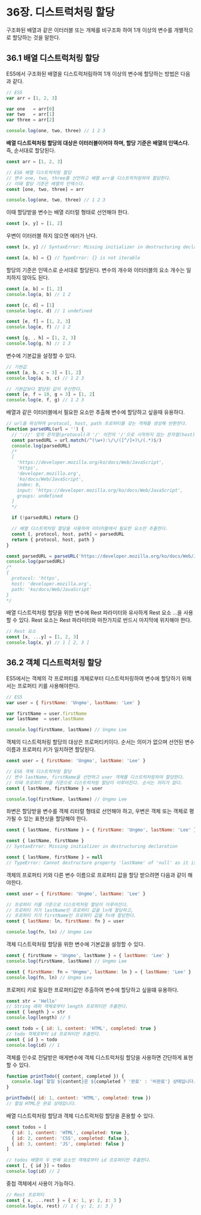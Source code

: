 # 36장. 디스트럭처링 할당
구조화된 배열과 같은 이터러블 또는 개체를 비구조화 하여 1개 이상의 변수를 개별적으로 할당하는 것을 말한다.
## 36.1 배열 디스트럭처링 할당
ES5에서 구조화된 배열을 디스트럭처림하여 1개 이상의 변수에 할당하는 방법은 다음과 같다.
```js
// ES5
var arr = [1, 2, 3]

var one   = arr[0]
var two   = arr[1]
var three = arr[2]

console.log(one, two, three) // 1 2 3
```
**배열 디스트럭처링 할당의 대상은 이터러블이어야 하며, 할당 기준은 배열의 인덱스다.** 즉, 순서대로 할당된다.
```js
const arr = [1, 2, 3]

// ES6 배열 디스트럭처링 할당
// 변수 one, two, three를 선언하고 배열 arr을 디스트럭처링하여 할당한다.
// 이때 할당 기준은 배열의 인덱스다.
const [one, two, three] = arr

console.log(one, two, three) // 1 2 3
```
이때 할당받을 변수는 배열 리터럴 형태로 선언해야 한다.
```js
const [x, y] = [1, 2]
```
우변이 이터러블 하지 않으면 에러가 난다.
```js
const [x, y] // SyntaxError: Missing initializer in destructuring declaration

const [a, b] = {} // TypeError: {} is not iterable
```
할당의 기준은 인덱스로 순서대로 할당된다. 변수의 개수와 이터러블의 요소 개수는 일치하지 않아도 된다.
```js
const [a, b] = [1, 2]
console.log(a, b) // 1 2

const [c, d] = [1]
console.log(c, d) // 1 undefined

const [e, f] = [1, 2, 3]
console.log(e, f) // 1 2

const [g, , h] = [1, 2, 3]
console.log(g, h) // 1 3
```
변수에 기본값을 설정할 수 있다.
```js
// 기본값
const [a, b, c = 3] = [1, 2]
console.log(a, b, c) // 1 2 3

// 기본값보다 할당된 값이 우선한다.
const [e, f = 10, g = 3] = [1, 2]
console.log(e, f, g) // 1 2 3
```
배열과 같은 이터러블에서 필요한 요소만 추출해 변수에 할당하고 싶을때 유용하다. 
```js
// url을 파싱하여 protocol, host, path 프로퍼티를 갖는 객체를 생성해 반환한다.
function parseURL(url = '') {
  // '://' 앞의 문자열(protocol)과 '/' 이전의 '/'으로 시작하지 않는 문자열(host)과 '/' 이후의 문자열(path)을 검색한다.
  const parsedURL = url.match(/^(\w+):\/\/([^/]+)\/(.*)$/)
  console.log(parsedURL)
  /*
  [
    'https://developer.mozilla.org/ko/docs/Web/JavaScript',
    'https',
    'developer.mozilla.org',
    'ko/docs/Web/JavaScript',
    index: 0,
    input: 'https://developer.mozilla.org/ko/docs/Web/JavaScript',
    groups: undefined
  ]
  */

  if (!parsedURL) return {}

  // 배열 디스트럭처링 할당을 사용하여 이터러블에서 필요한 요소만 추출한다.
  const [, protocol, host, path] = parsedURL
  return { protocol, host, path }
}

const parsedURL = parseURL('https://developer.mozilla.org/ko/docs/Web/JavaScript')
console.log(parsedURL)
/*
{
  protocol: 'https',
  host: 'developer.mozilla.org',
  path: 'ko/docs/Web/JavaScript'
}
*/
```
배열 디스트럭처링 할당을 위한 변수에 Rest 파라미터와 유사하게 Rest 요소 ...을 사용할 수 있다. Rest 요소는 Rest 파라미터와 마찬가지로 반드시 마지막에 위치해야 한다.
```js
// Rest 요소
const [x, ...y] = [1, 2, 3]
console.log(x, y) // 1 [ 2, 3 ]
```
## 36.2 객체 디스트럭처링 할당
ES5에서는 객체의 각 프로퍼티를 개체로부터 디스트럭처링하여 변수에 할당하기 위해서는 프로퍼티 키를 사용해야한다.
```js
// ES5
var user = { firstName: 'Ungmo', lastName: 'Lee' }

var firstName = user.firstName
var lastName  = user.lastName

console.log(firstName, lastName) // Ungmo Lee
```
객체의 디스트럭처링 할당의 대상은 프로퍼티키이다. 순서는 의미가 없으며 선언된 변수 이름과 프로퍼티 키가 일치하면 할당된다.
```js
const user = { firstName: 'Ungmo', lastName: 'Lee' }

// ES6 객체 디스트럭처링 할당
// 변수 lastName, firstName을 선언하고 user 객체를 디스트럭처링하여 할당한다.
// 이때 프로퍼티 키를 기준으로 디스트럭처링 할당이 이루어진다. 순서는 의미가 없다.
const { lastName, firstName } = user

console.log(firstName, lastName) // Ungmo Lee
```
좌변은 할당받을 변수를 객체 리터럴 형태로 선언해야 하고, 우변은 객체 또는 객체로 평가될 수 있는 표현싯을 할당해야 한다.
```js
const { lastName, firstName } = { firstName: 'Ungmo', lastName: 'Lee' }

const { lastName, firstName }
// SyntaxError: Missing initializer in destructuring declaration

const { lastName, firstName } = null
// TypeError: Cannot destructure property 'lastName' of 'null' as it is null.
```
객체의 프로퍼티 키와 다른 변수 이름으로 프로퍼티 값을 할당 받으려면 다음과 같이 해야한다.
```js
const user = { firstName: 'Ungmo', lastName: 'Lee' }

// 프로퍼티 키를 기준으로 디스트럭처링 할당이 이루어진다.
// 프로퍼티 키가 lastName인 프로퍼티 값을 ln에 할당하고,
// 프로퍼티 키가 firstName인 프로퍼티 값을 fn에 할당한다.
const { lastName: ln, firstName: fn } = user

console.log(fn, ln) // Ungmo Lee
```
객체 디스트럭처링 할당을 위한 변수에 기본값을 설정할 수 있다.
```js
const { firstName = 'Ungmo', lastName } = { lastName: 'Lee' }
console.log(firstName, lastName) // Ungmo Lee

const { firstName: fn = 'Ungmo', lastName: ln } = { lastName: 'Lee' }
console.log(fn, ln) // Ungmo Lee
```
프로퍼티 키로 필요한 프로퍼티값만 추출하여 변수에 할당하고 싶을떄 유용하다.
```js
const str = 'Hello'
// String 래퍼 객체로부터 length 프로퍼티만 추출한다.
const { length } = str
console.log(length) // 5

const todo = { id: 1, content: 'HTML', completed: true }
// todo 객체로부터 id 프로퍼티만 추출한다.
const { id } = todo
console.log(id) // 1
```
객체를 인수로 전달받은 매게변수에 객체 디스트럭처링 할당을 사용하면 간단하게 표현할 수 있다.
```js
function printTodo({ content, completed }) {
  console.log(`할일 ${content}은 ${completed ? '완료' : '비완료'} 상태입니다.`)
}

printTodo({ id: 1, content: 'HTML', completed: true })
// 할일 HTML은 완료 상태입니다.
```
배열 디스트럭처링 할당과 객체 디스트럭처링 할당을 혼용할 수 있다.
```js
const todos = [
  { id: 1, content: 'HTML', completed: true },
  { id: 2, content: 'CSS', completed: false },
  { id: 3, content: 'JS', completed: false }
]

// todos 배열의 두 번째 요소인 객체로부터 id 프로퍼티만 추출한다.
const [, { id }] = todos
console.log(id) // 2
```
중첩 객체에서 사용이 가능하다.
```js
// Rest 프로퍼티
const { x, ...rest } = { x: 1, y: 2, z: 3 }
console.log(x, rest) // 1 { y: 2, z: 3 }
```